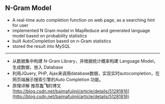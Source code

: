 ## N-Gram Model

+ A real-time auto completion function on web page, as a searching hint for user
+ implemented N Gram model in MapReduce and generated language model based on probability statistics
+ built AutoCompletion based on n-Gram statistics
+ stored the result into MySQL

---

* 从数据集中构建 N-Gram Library，并根据统计概率构建 Language Model，生成数据，放入 Database
* 利用JQuery, PHP, Ajax来调用database数据，实现实时autocompletion，在网页端展示搜索引擎的Auto Completion 功能。
* 原理详解 推荐**左飞**的博文 [http://blog.csdn.net/baimafujinji/article/details/51281816](http://blog.csdn.net/baimafujinji/article/details/51281816)
